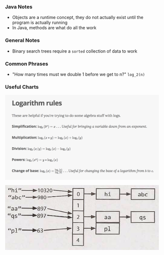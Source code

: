 ### Java Notes

* Objects are a runtime concept, they do not actually exist until the program is actually running
* In Java, methods are what do all the work

### General Notes
* Binary search trees require a `sorted` collection of data to work

### Common Phrases

* "How many times must we double 1 before we get to n?" `log_2(n)`

### Useful Charts

![logarithm rules](images/logarithm_rules.png)

![hash table](images/hash_table.png)
